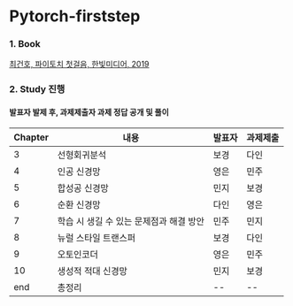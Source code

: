 # Pytorch-firststep


### 1. Book
[최건호, 파이토치 첫걸음, 한빛미디어, 2019](https://www.hanbit.co.kr/store/books/look.php?p_code=B7818450418)

### 2. Study 진행
#### 발표자 발제 후, 과제제출자 과제 정답 공개 및 풀이
|Chapter|내용|발표자|과제제출|
|------|---|---|---|
|3|선형회귀분석|보경|다인|
|4|인공 신경망|영은|민주|
|5|합성공 신경망|민지|보경|
|6|순환 신경망|다인|영은|
|7|학습 시 생길 수 있는 문제점과 해결 방안|민주|민지|
|8|뉴럴 스타일 트랜스퍼|보경|다인|
|9|오토인코더|영은|민주|
|10|생성적 적대 신경망|민지|보경|
|end|총정리|--|--|
